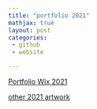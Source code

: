 ```yaml
---
title: "portfolio 2021"
mathjax: true
layout: post
categories:
 - github
 - website

---
```


[Portfolio Wix 2021](https://lukekeatinglk03.wixsite.com/website)

<a href="/portfolio 20212.md" >other 2021 artwork</a>


